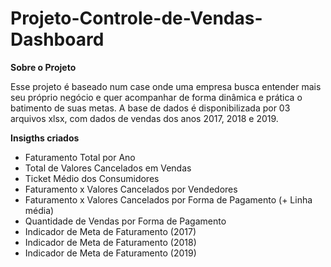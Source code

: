 # Projeto-Controle-de-Vendas-Dashboard

**Sobre o Projeto** 

Esse projeto é baseado num case onde uma empresa busca entender mais seu próprio negócio e quer acompanhar de forma dinâmica e prática o batimento de suas metas. A base de dados é disponibilizada por 03 arquivos xlsx, com dados de vendas dos anos 2017, 2018 e 2019. 

**Insigths criados**

- Faturamento Total por Ano
- Total de Valores Cancelados em Vendas
- Ticket Médio dos Consumidores
- Faturamento x Valores Cancelados por Vendedores
- Faturamento x Valores Cancelados por Forma de Pagamento (+ Linha média)
- Quantidade de Vendas por Forma de Pagamento
- Indicador de Meta de Faturamento (2017)
- Indicador de Meta de Faturamento (2018)
- Indicador de Meta de Faturamento (2019)

  


